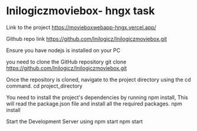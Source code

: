 # Inilogiczmoviebox- hngx task
Link to the project
https://movieboxwebapp-hngx.vercel.app/

Github repo link
https://github.com/Inilogicz/Inilogiczmoviebox.git



Ensure you have nodejs is installed on your PC 

you need to clone the GitHub repository
git clone https://github.com/Inilogicz/Inilogiczmoviebox.git

Once the repository is cloned, navigate to the project directory using the cd command.
cd project_directory

You need to install the project's dependencies by running npm install, This will read the package.json file and install all the required packages.
npm install

Start the Development Server using npm start
npm start


